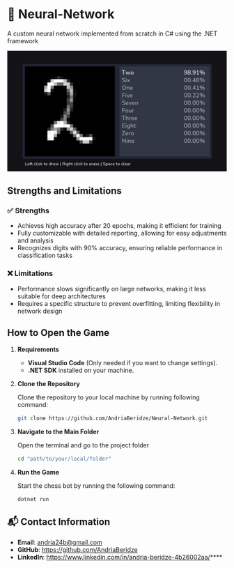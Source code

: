 # 🧠 Neural-Network
A custom neural network implemented from scratch in C# using the .NET framework

![alt text](<Neural-Network/Resources/Media/Screenshot.png>)

## Strengths and Limitations

### ✅ Strengths  
* Achieves high accuracy after 20 epochs, making it efficient for training  
* Fully customizable with detailed reporting, allowing for easy adjustments and analysis  
* Recognizes digits with 90% accuracy, ensuring reliable performance in classification tasks  

### ❌ Limitations  
* Performance slows significantly on large networks, making it less suitable for deep architectures  
* Requires a specific structure to prevent overfitting, limiting flexibility in network design

## How to Open the Game

1. **Requirements** 

    * **Visual Studio Code** (Only needed if you want to change settings).
    * **.NET SDK** installed on your machine.

2. **Clone the Repository**  
   
   Clone the repository to your local machine by running following command:  

   ```bash
   git clone https://github.com/AndriaBeridze/Neural-Network.git
   ```

3. **Navigate to the Main Folder**

    Open the terminal and go to the project folder

    ```bash
    cd "path/to/your/local/folder"
    ```

4. **Run the Game**

    Start the chess bot by running the following command:

    ```bash
    dotnet run
    ```

## 📬 Contact Information 

- **Email**: andria24b@gmail.com
- **GitHub**: https://github.com/AndriaBeridze
- **LinkedIn**: https://www.linkedin.com/in/andria-beridze-4b26002aa/****